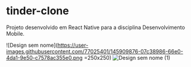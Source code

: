 # tinder-clone
Projeto desenvolvido em React Native para a disciplina Desenvolvimento Mobile.


![Design sem nome](https://user-images.githubusercontent.com/77025401/145909876-07c38986-66e0-4da1-9e50-c7578ac355e0.png =250x250)
![Design sem nome (1)](https://user-images.githubusercontent.com/77025401/145909884-32a04c97-8726-43fe-b0d8-bcf34b5c4981.png)
